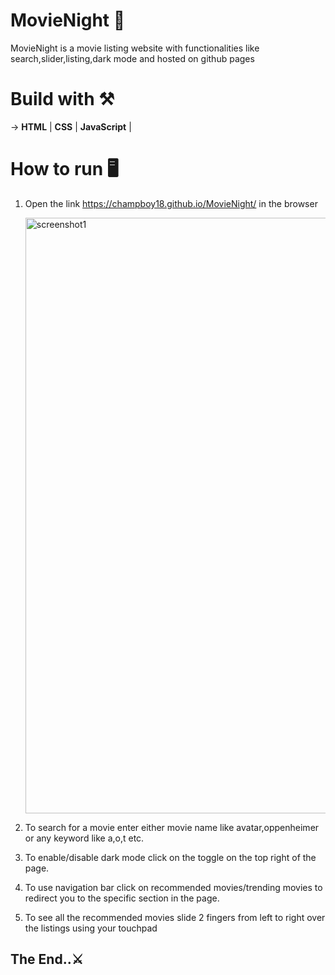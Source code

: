 # MovieNight 🎫

MovieNight is a movie listing website with functionalities like search,slider,listing,dark mode and hosted on github pages

# Build with ⚒️

-> **HTML** | **CSS** | **JavaScript** |

# How to run 🖥️

1. Open the link https://champboy18.github.io/MovieNight/ in the browser

   <img width="953" alt="screenshot1" src="https://github.com/user-attachments/assets/7b0c9230-d54c-44d8-bfd3-51e5f0742cc7" />

2. To search for a movie enter either movie name like avatar,oppenheimer or any keyword like a,o,t etc.

3. To enable/disable dark mode click on the toggle on the top right of the page.

4. To use navigation bar click on recommended movies/trending movies to redirect you to the specific section in the page.

5. To see all the recommended movies slide 2 fingers from left to right over the listings using your touchpad 

## The End..⚔️
